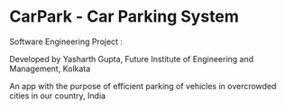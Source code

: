 # CarPark - Car Parking System
Software Engineering Project :

Developed by Yasharth Gupta, Future Institute of Engineering and Management, Kolkata

An app with the purpose of efficient parking of vehicles in overcrowded cities in our country, India

